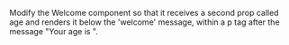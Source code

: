 Modify the Welcome component so that it receives a second prop called age and renders it below the 'welcome' message, within a p tag after the message "Your age is ".
